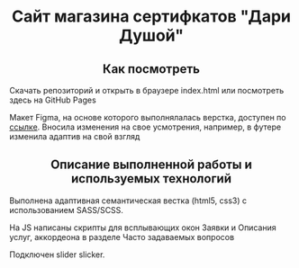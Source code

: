 <h1 align="center">Сайт магазина сертифкатов "Дари Душой"</h1>
<h2 align="center">Как посмотреть</h2>
<p>Скачать репозиторий и открыть в браузере index.html или посмотреть здесь на GitHub Pages</p>
<p> Макет Figma, на основе которого выполнялалась верстка, доступен по <a href="https://buildhtml.ru/template/193">ссылке</a>. Вносила изменения на свое усмотрения, например, в футере изменила адаптив на свой взгляд</p>
<h2 align="center">Описание выполненной работы и используемых технологий</h2>
<p>Выполнена адаптивная семантическая вестка (html5, css3) с использованием SASS/SCSS.</p>
<p>На JS написаны скрипты для всплывающих окон Заявки и Описания услуг, аккордеона в разделе Часто задаваемых вопросов</p>
<p>Подключен slider slicker.</p>




